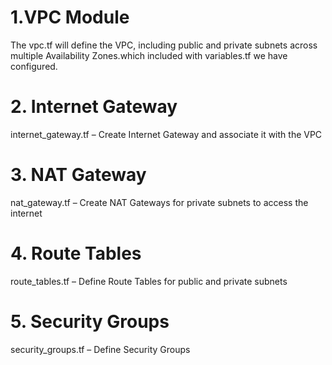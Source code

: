 # 1.VPC Module

The vpc.tf will define the VPC, including public and private subnets across multiple Availability Zones.which included with variables.tf we have configured.

# 2. Internet Gateway

internet_gateway.tf – Create Internet Gateway and associate it with the VPC

# 3. NAT Gateway

nat_gateway.tf – Create NAT Gateways for private subnets to access the internet

# 4. Route Tables
route_tables.tf – Define Route Tables for public and private subnets

# 5. Security Groups

security_groups.tf – Define Security Groups
